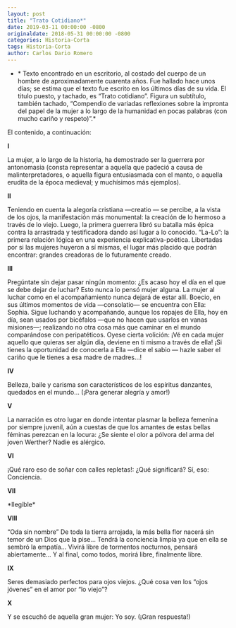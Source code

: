 ```yaml
---
layout: post
title: "Trato Cotidiano*"
date: 2019-03-11 00:00:00 -0800
originaldate: 2018-05-31 00:00:00 -0800
categories: Historia-Corta
tags: Historia-Corta
author: Carlos Dario Romero
---
```


* \* Texto encontrado en un escritorio, al costado del cuerpo de un hombre de aproximadamente cuarenta años. Fue hallado hace unos días; se estima que el texto fue escrito en los últimos días de su vida. El titulo puesto, y tachado, es “Trato cotidiano”. Figura un subtítulo, también tachado, “Compendio de variadas reflexiones sobre la impronta del papel de la mujer a lo largo de la humanidad en pocas palabras (con mucho cariño y respeto)”.*

El contenido, a continuación:

**I**

La mujer, a lo largo de la historia, ha demostrado ser la guerrera por antonomasia (consta representar a aquella que padeció a causa de malinterpretadores, o aquella figura entusiasmada con el manto, o aquella erudita de la época medieval; y muchísimos más ejemplos).

**II**

Teniendo en cuenta la alegoría cristiana —creatio — se percibe, a la vista de los ojos, la manifestación más monumental: la creación de lo hermoso a través de lo viejo. Luego, la primera guerrera libró su batalla más épica contra la arrastrada y testificadora dando así lugar a lo conocido. “La-Lo”: la primera relación lógica en una experiencia explicativa-poética. Libertadas por si las mujeres huyeron a sí mismas, el lugar más placido que podrán encontrar: grandes creadoras de lo futuramente creado.

**III**

Pregúntate sin dejar pasar ningún momento: ¿Es acaso hoy el día en el que se debe dejar de luchar? Esto nunca lo pensó mujer alguna. La mujer al luchar como en el acompañamiento nunca dejará de estar allí. Boecio, en sus últimos momentos de vida —consolatio— se encuentra con Ella: Sophia. Sigue luchando y acompañando, aunque los  ropajes de Ella, hoy en día, sean usados por bicéfalos —que no hacen que usarlos en vanas misiones—; realizando no otra cosa más que caminar en el mundo comparándose con peripatéticos. Oyese cierta volición: ¡Vé en cada mujer aquello que quieras ser algún día, deviene en ti mismo a través de ella! ¡Si tienes la oportunidad de conocerla a Ella —dice el sabio — hazle saber el cariño que le tienes a esa madre de madres…!

**IV**

Belleza, baile y carisma son característicos de los espíritus danzantes, quedados en el mundo…
(¡Para generar alegría y amor!)

**V**

La narración es otro lugar en donde intentar plasmar la belleza femenina por siempre juvenil, aún a cuestas de que los amantes de estas bellas féminas perezcan en la locura: ¿Se siente el olor a pólvora del arma del joven Werther? Nadie es alérgico.

**VI**

¡Qué raro eso de soñar con calles repletas!: ¿Qué significará?
Sí, eso: Conciencia.

**VII**

\*Ilegible\*

**VIII**

“Oda sin nombre”
De toda la tierra arrojada, la más bella flor nacerá sin temor de un Dios que la pise…
Tendrá la conciencia limpia ya que en ella se sembró la empatía…
Vivirá libre de tormentos nocturnos, pensará abiertamente…
Y al final, como todos, morirá libre, finalmente libre.

**IX**

Seres demasiado perfectos para ojos viejos. ¿Qué cosa ven los “ojos jóvenes” en el amor por “lo viejo”?

**X**

Y se escuchó de aquella gran mujer: Yo soy. (¡Gran respuesta!)
